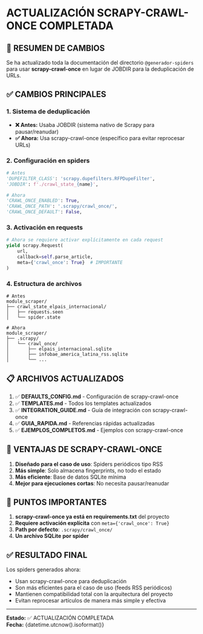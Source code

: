 # ACTUALIZACIÓN SCRAPY-CRAWL-ONCE COMPLETADA

## 🎯 RESUMEN DE CAMBIOS

Se ha actualizado toda la documentación del directorio `@generador-spiders` para usar **scrapy-crawl-once** en lugar de JOBDIR para la deduplicación de URLs.

## ✅ CAMBIOS PRINCIPALES

### 1. **Sistema de deduplicación**
- **❌ Antes:** Usaba JOBDIR (sistema nativo de Scrapy para pausar/reanudar)
- **✅ Ahora:** Usa scrapy-crawl-once (específico para evitar reprocesar URLs)

### 2. **Configuración en spiders**
```python
# Antes
'DUPEFILTER_CLASS': 'scrapy.dupefilters.RFPDupeFilter',
'JOBDIR': f'./crawl_state_{name}',

# Ahora
'CRAWL_ONCE_ENABLED': True,
'CRAWL_ONCE_PATH': '.scrapy/crawl_once/',
'CRAWL_ONCE_DEFAULT': False,
```

### 3. **Activación en requests**
```python
# Ahora se requiere activar explícitamente en cada request
yield scrapy.Request(
    url,
    callback=self.parse_article,
    meta={'crawl_once': True}  # IMPORTANTE
)
```

### 4. **Estructura de archivos**
```
# Antes
module_scraper/
├── crawl_state_elpais_internacional/
│   ├── requests.seen
│   └── spider.state

# Ahora
module_scraper/
├── .scrapy/
│   └── crawl_once/
│       ├── elpais_internacional.sqlite
│       ├── infobae_america_latina_rss.sqlite
│       └── ...
```

## 📋 ARCHIVOS ACTUALIZADOS

1. ✅ **DEFAULTS_CONFIG.md** - Configuración de scrapy-crawl-once
2. ✅ **TEMPLATES.md** - Todos los templates actualizados
3. ✅ **INTEGRATION_GUIDE.md** - Guía de integración con scrapy-crawl-once
4. ✅ **GUIA_RAPIDA.md** - Referencias rápidas actualizadas
5. ✅ **EJEMPLOS_COMPLETOS.md** - Ejemplos con scrapy-crawl-once

## 🔧 VENTAJAS DE SCRAPY-CRAWL-ONCE

1. **Diseñado para el caso de uso**: Spiders periódicos tipo RSS
2. **Más simple**: Solo almacena fingerprints, no todo el estado
3. **Más eficiente**: Base de datos SQLite mínima
4. **Mejor para ejecuciones cortas**: No necesita pausar/reanudar

## 🚨 PUNTOS IMPORTANTES

1. **scrapy-crawl-once ya está en requirements.txt** del proyecto
2. **Requiere activación explícita** con `meta={'crawl_once': True}`
3. **Path por defecto**: `.scrapy/crawl_once/`
4. **Un archivo SQLite por spider**

## ✅ RESULTADO FINAL

Los spiders generados ahora:
- Usan scrapy-crawl-once para deduplicación
- Son más eficientes para el caso de uso (feeds RSS periódicos)
- Mantienen compatibilidad total con la arquitectura del proyecto
- Evitan reprocesar artículos de manera más simple y efectiva

---

**Estado:** ✅ ACTUALIZACIÓN COMPLETADA  
**Fecha:** {datetime.utcnow().isoformat()}
